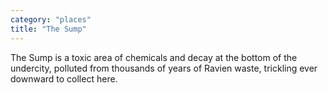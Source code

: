 ```yaml
---
category: "places"
title: "The Sump"
---
```


The Sump is a toxic area of chemicals and decay at the bottom of the undercity, polluted from thousands of years of Ravien waste, trickling ever downward to collect here.
